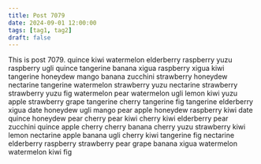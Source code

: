 ```yaml
---
title: Post 7079
date: 2024-09-01 12:00:00
tags: [tag1, tag2]
draft: false
---
```

This is post 7079.
quince
kiwi
watermelon
elderberry
raspberry
yuzu
raspberry
ugli
quince
tangerine
banana
xigua
raspberry
xigua
kiwi
tangerine
honeydew
mango
banana
zucchini
strawberry
honeydew
nectarine
tangerine
watermelon
strawberry
yuzu
nectarine
strawberry
strawberry
yuzu
fig
watermelon
pear
watermelon
ugli
lemon
kiwi
yuzu
apple
strawberry
grape
tangerine
cherry
tangerine
fig
tangerine
elderberry
xigua
date
honeydew
ugli
mango
pear
apple
honeydew
raspberry
kiwi
date
quince
honeydew
pear
cherry
pear
kiwi
cherry
kiwi
elderberry
pear
zucchini
quince
apple
cherry
cherry
banana
cherry
yuzu
strawberry
kiwi
lemon
nectarine
apple
banana
ugli
cherry
kiwi
tangerine
fig
nectarine
elderberry
raspberry
strawberry
pear
grape
banana
xigua
watermelon
watermelon
kiwi
fig
